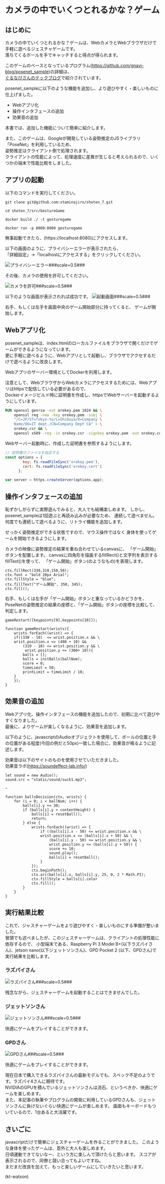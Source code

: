 # カメラの中でいくつとれるかな？ゲーム
## はじめに  
カメラの中でいくつとれるかな？ゲームは、WebカメラとWebブラウザだけで手軽に遊べるジェスチャゲームです。  
落ちてくるボールを手でキャッチすると得点が得られます。  

このゲームのベースとなっているプログラム(https://github.com/gnavi-blog/posenet_sample)の詳細は、  
[ぐるなびさんのテックブログ](https://developers.gnavi.co.jp/entry/posenet/hasegawa)で紹介されています。

posenet_sampleに以下のような機能を追加し、より遊びやすく・楽しいものに仕上げました。

- Webアプリ化
- 操作インタフェースの追加
- 効果音の追加

本書では、追加した機能について簡単に紹介します。  

また、このゲームは、Googleが開発している姿勢推定のJSライブラリ「PoseNet」を利用しているため、  
姿勢推定はクライアント側で処理されます。  
クライアントの性能によって、処理速度に差異が生じると考えられるので、いくつかの端末で性能比較をしました。

## アプリの起動
以下のコマンドを実行してください。

```
git clone git@github.com:staminajiro/shoten_7.git

cd shoten_7/src/GestureGame

docker build ./ -t gesturegame

docker run -p 8080:8080 gesturegame
```

無事起動できたら、(https://localhost:8080)にアクセスします。

以下の画面のように、プライバシーエラーが表示されたら、  
「詳細設定」→「localhostにアクセスする」をクリックしてください。

![プライバシーエラー###scale=0.5###](../images/chap02_privacyerror.png)

その後、カメラの使用を許可してください。

![カメラを許可###scale=0.5###](../images/chap02_camera.png)

以下のような画面が表示されれば成功です。
![起動画面###scale=0.5###](../images/chap02_gametop.png)

右手、もしくは左手を画面中央のゲーム開始部分に持ってくると、
ゲームが開始します。

## Webアプリ化
posenet_sampleは、index.htmlのローカルファイルをブラウザで開くだけでゲームができるようになっています。  
更に手軽に遊べるように、Webアプリとして起動し、ブラウザでアクセするだけで遊べるように改良します。  

Webアプリのサーバー環境としてDockerを利用します。

注意として、WebブラウザからWebカメラにアクセスするためには、Webアプリはhttpsで配信している必要があるので、  
Dockerイメージビルド時に証明書を作成し、httpsでWebサーバーを起動するようにしています。

```Dockerfile
RUN openssl genrsa -out orekey.pem 1024 && \
    openssl req -new -key orekey.pem -subj \
    "/C=JP/ST=Tokyo-to/L=Shibuya/O=Company \
    Name/OU=IT dept./CN=Company Dept CA" > \
    orekey.csr && \
    openssl x509 -req -in orekey.csr -signkey orekey.pem -out orekey.cert
```

Webサーバー起動時に、作成した証明書を参照するようにします。

```index.js
// 証明書のファイルを指定する
const options = { 
        key: fs.readFileSync('orekey.pem'),
        cert: fs.readFileSync('orekey.cert')
      };

var server = https.createServer(options,app);
```

## 操作インタフェースの追加
恥ずかしがらずに実際遊んでみると、大人でも結構楽しめます。
しかし、posenet_sampleは1回遊ぶと再読み込みが必要なため、
連続して遊べません。
何度でも連続して遊べるように、リトライ機能を追加します。

せっかく姿勢推定ができる状態ですので、マウス操作ではなく
身体を使ってゲームを開始できるようにします。

カメラの映像に姿勢推定の結果を重ね合わせているcanvasに、
「ゲーム開始」ボタンを配置します。
canvasに四角形を描画するfillRect()と文字列を表示するfillText()を使って、
「ゲーム開始」ボタン(のようなもの)を表現します。

```
ctx.fillRect(330,310,150,50);
ctx.font = "bold 20px Arial";
ctx.fillStyle = "blue";
ctx.fillText("ゲーム開始", 350, 345);
ctx.fill();
```

右手、もしくは左手が「ゲーム開始」ボタンと重なっているかどうかを、
PoseNetの姿勢推定の結果の座標と、「ゲーム開始」ボタンの座標を比較して、
判定します。

```
gameRestart([keypoints[9],keypoints[10]]);

function gameRestart(wrists){
    wrists.forEach((wrist) => {
    if((330 - 10)  <= wrist.position.x && \
    wrist.position.x <= (480 + 10) &&
        (310 - 10) <= wrist.position.y && \
         wrist.position.y <= (360+ 10)){
        balls = [];
        balls = initBalls(ballNum);
        score = 0;
        timeLimit = 50;
        printLimit = timeLimit / 10;
    }
    });
}
```

## 効果音の追加
Webアプリ化、操作インタフェースの機能を追加したので、初期に比べて遊びやすくなりました。  
最後に、よりゲームが楽しくなるように、効果音を追加します。  

以下のように、javascriptのAudioオブジェクトを使用して、ボールの位置と手の位置がある程度(今回の例だと50px)一致した場合に、効果音が鳴るように記述します。

効果音は以下のサイトのものを使用させていただきました。  
効果音ラボ(https://soundeffect-lab.info/)

```
let sound = new Audio();
sound.src = "static/sound/suck1.mp3";

~

function ballsDecision(ctx, wrists) {
    for (i = 0; i < ballNum; i++) {
        balls[i].y += 30;
        if (balls[i].y > contentHeight) {
            balls[i] = resetBall();
            return;
        } else {
            wrists.forEach((wrist) => {
                if ((balls[i].x - 50) <= wrist.position.x && \
                wrist.position.x <= (balls[i].x + 50) && \
                    (balls[i].y - 50) <= wrist.position.y && \
                    wrist.position.y <= (balls[i].y + 50)) {
                    score += 10;
                    sound.play();
                    balls[i] = resetBall();
                }
            });
            ctx.beginPath();
            ctx.arc(balls[i].x, balls[i].y, 25, 0, 2 * Math.PI);
            ctx.fillStyle = balls[i].color
            ctx.fill();
        }
    }
}
```

## 実行結果比較
これで、ジャスチャーゲームをより遊びやすく・楽しいものにする準備が整いました。  
冒頭でも述べましたが、このジェスチャーゲームは、クライアントの処理性能に依存するので、
小型端末である、Raspberry Pi 3 Model B+(以下ラズパイさん)、jetson nano(以下ジェットソンさん)、GPD Pocket 2 (以下、GPDさん)で実行結果を比較します。

### ラズパイさん

![ラズパイさん###scale=0.5###](../images/chap02_scp_rasp.png)

残念ながら、ジェスチャーゲームを起動することはできませんでした。

### ジェットソンさん

![ジェットソンさん###scale=0.5###](../images/chap02_scp_jetsonnano.png)

快適にゲームをプレイすることができます。

### GPDさん

![GPDさん###scale=0.5###](../images/chap02_scp_GPD.png)

快適にゲームをプレイすることができます。

現在日本で購入できるラズパイさんの最新モデルでも、スペック不足のようです。ラズパイ4さんに期待です。  
NVIDIAのGPUを積んでいるジェットソンさんは流石、というべきか、快適にゲームを楽しめます。  
また、本記事の執筆やプログラムの開発に利用しているGPDさんも、ジェットソンさんに負けないぐらい快適にゲームが楽しめます。
画面もキーボードもついているので、1台あると大活躍です。

## さいごに
javascriptだけで簡単にジェスチャーゲームを作ることができました。
このような身体を使ったゲームは、意外と大人も楽しめます。  
日頃運動できてないなー、という方に楽しんで頂けたらと思います。
スコアが表示されるので、同僚と競い合ってもよいですね。  
まだまだ改良を加えて、もっと楽しいゲームにしていきたいと思います。

(kt-watson)